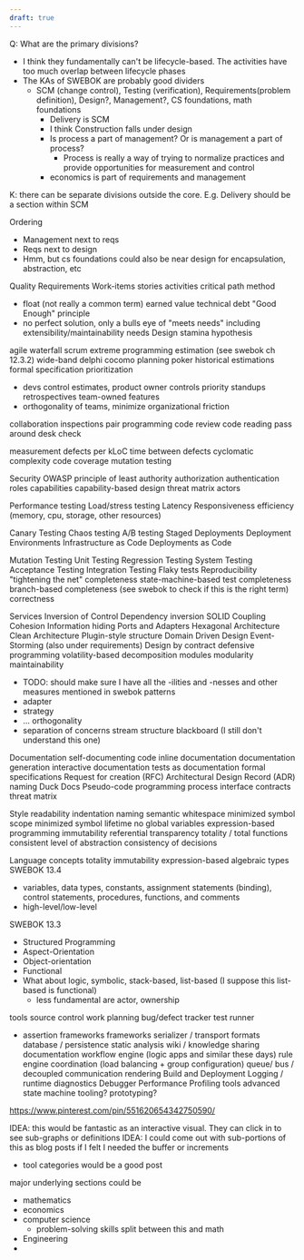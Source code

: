 ```yaml
---
draft: true
---
```


Q: What are the primary divisions?
- I think they fundamentally can't be lifecycle-based. The activities have too much overlap between lifecycle phases
- The KAs of SWEBOK are probably good dividers
  - SCM (change control), Testing (verification), Requirements(problem definition), Design?, Management?, CS foundations, math foundations
    - Delivery is SCM
    - I think Construction falls under design
    - Is process a part of management? Or is management a part of process?
      - Process is really a way of trying to normalize practices and provide opportunities for measurement and control
    - economics is part of requirements and management

K: there can be separate divisions outside the core. E.g. Delivery should be a section within SCM


Ordering
- Management next to reqs
- Reqs next to design
- Hmm, but cs foundations could also be near design for encapsulation, abstraction, etc


Quality
Requirements
Work-items
stories
activities
critical path method
- float (not really a common term)
earned value
technical debt
"Good Enough" principle
- no perfect solution, only a bulls eye of "meets needs" including extensibility/maintainability needs
Design stamina hypothesis

agile
waterfall
scrum
extreme programming
estimation (see swebok ch 12.3.2)
wide-band delphi
cocomo
planning poker
historical estimations
formal specification
prioritization
- devs control estimates, product owner controls priority
standups
retrospectives
team-owned features 
- orthogonality of teams, minimize organizational friction

collaboration
inspections
pair programming
code review
code reading 
pass around
desk check



measurement
defects per kLoC
time between defects
cyclomatic complexity
code coverage
mutation testing

Security
OWASP
principle of least authority
authorization 
authentication
roles
capabilities
capability-based design
threat matrix 
actors



Performance testing
Load/stress testing
Latency
Responsiveness
efficiency (memory, cpu, storage, other resources) 

Canary Testing
Chaos testing
A/B testing
Staged Deployments
Deployment Environments
Infrastructure as Code
Deployments as Code

Mutation Testing
Unit Testing 
Regression Testing
System Testing
Acceptance Testing
Integration Testing
Flaky tests
Reproducibility
"tightening the net"
completeness
state-machine-based test completeness
branch-based completeness (see swebok to check if this is the right term)
correctness


Services
Inversion of Control
Dependency inversion
SOLID
Coupling 
Cohesion
Information hiding
Ports and Adapters
Hexagonal Architecture 
Clean Architecture
Plugin-style structure
Domain Driven Design
Event-Storming (also under requirements)
Design by contract 
defensive programming
volatility-based decomposition
modules
modularity
maintainability
- TODO: should make sure I have all the -ilities and -nesses and other measures mentioned in swebok
patterns
- adapter
- strategy
- ...
orthogonality
- separation of concerns
stream structure
blackboard (I still don't understand this one)

Documentation
self-documenting code
inline documentation
documentation generation
interactive documentation
tests as documentation
formal specifications
Request for creation (RFC)
Architectural Design Record (ADR)
naming
Duck Docs
Pseudo-code programming process
interface
contracts
threat matrix


Style
readability
indentation
naming 
semantic whitespace
minimized symbol scope
minimized symbol lifetime
no global variables
expression-based programming
immutability
referential transparency
totality / total functions
consistent level of abstraction
consistency of decisions


Language concepts
totality
immutability
expression-based
algebraic types
SWEBOK 13.4
- variables, data types, constants, assignment statements (binding), control statements, procedures, functions, and comments 
- high-level/low-level

SWEBOK 13.3
- Structured Programming
- Aspect-Orientation
- Object-orientation
- Functional
- What about logic, symbolic, stack-based, list-based (I suppose this list-based is functional)
  - less fundamental are actor, ownership
 

tools
source control
work planning
bug/defect tracker
test runner
- assertion frameworks
frameworks
serializer / transport formats
database / persistence
static analysis
wiki / knowledge sharing
documentation
workflow engine (logic apps and similar these days)
rule engine
coordination (load balancing + group configuration)
queue/ bus / decoupled communication
rendering 
Build and Deployment
Logging / runtime diagnostics
Debugger
Performance Profiling tools
advanced state machine tooling?
prototyping?




https://www.pinterest.com/pin/551620654342750590/

IDEA: this would be fantastic as an interactive visual. They can click in to see sub-graphs or definitions
IDEA: I could come out with sub-portions of this as blog posts if I felt I needed the buffer or increments
- tool categories would be a good post



major underlying sections could be
- mathematics
- economics
- computer science
  - problem-solving skills split between this and math
- Engineering
- 